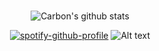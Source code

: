 ### 
<div align="center">

![Carbon's github stats](https://github-readme-stats.vercel.app/api?username=CarbonUwU&show_icons=true&count_private=true&theme=midnight-purple)



[![spotify-github-profile](https://spotify-github-profile.vercel.app/api/view?uid=aestheticcarbon&cover_image=true&theme=default)](https://spotify-github-profile.vercel.app/api/view?uid=aestheticcarbon&redirect=true)
![Alt text](https://spotify-recently-played-readme.vercel.app/api?user=aestheticcarbon&width=600)
</div>  
